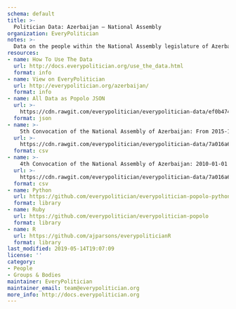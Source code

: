 ```yaml
---
schema: default
title: >-
  Politician Data: Azerbaijan — National Assembly
organization: EveryPolitician
notes: >-
  Data on the people within the National Assembly legislature of Azerbaijan.
resources:
- name: How To Use The Data
  url: http://docs.everypolitician.org/use_the_data.html
  format: info
- name: View on EveryPolitician
  url: http://everypolitician.org/azerbaijan/
  format: info
- name: All Data as Popolo JSON
  url: >-
    https://cdn.rawgit.com/everypolitician/everypolitician-data/ef0b4748c61b629e9885b968dc10d583db8c822e/data/Azerbaijan/National_Assembly/ep-popolo-v1.0.json
  format: json
- name: >-
    5th Convocation of the National Assembly of Azerbaijan: From 2015-12-01
  url: >-
    https://cdn.rawgit.com/everypolitician/everypolitician-data/7a016a6e78cc11a60f2ae290a240788285237a70/data/Azerbaijan/National_Assembly/term-5.csv
  format: csv
- name: >-
    4th Convocation of the National Assembly of Azerbaijan: 2010-01-01 to 2015-01-01
  url: >-
    https://cdn.rawgit.com/everypolitician/everypolitician-data/7a016a6e78cc11a60f2ae290a240788285237a70/data/Azerbaijan/National_Assembly/term-4.csv
  format: csv
- name: Python
  url: https://github.com/everypolitician/everypolitician-popolo-python
  format: library
- name: Ruby
  url: https://github.com/everypolitician/everypolitician-popolo
  format: library
- name: R
  url: https://github.com/ajparsons/everypoliticianR
  format: library
last_modified: 2019-05-14T19:07:09
license: ''
category:
- People
- Groups & Bodies
maintainer: EveryPolitician
maintainer_email: team@everypolitician.org
more_info: http://docs.everypolitician.org
---
```

